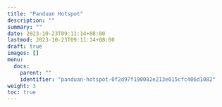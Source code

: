 ```yaml
---
title: "Panduan Hotspot"
description: ""
summary: ""
date: 2023-10-23T09:11:14+08:00
lastmod: 2023-10-23T09:11:14+08:00
draft: true
images: []
menu:
  docs:
    parent: ""
    identifier: "panduan-hotspot-0f2d97f190082e213e015cfc406d1082"
weight: 3
toc: true
---
```

